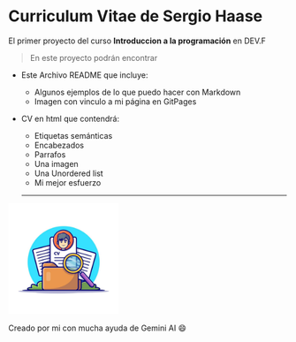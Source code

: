 # Curriculum Vitae de Sergio Haase

El primer proyecto del curso 
**Introduccion a la programación** 
en DEV.F

>En este proyecto podrán encontrar
- Este Archivo README que incluye:
  * Algunos ejemplos de lo que puedo hacer con Markdown
  * Imagen con vinculo a mi página en GitPages
- CV en html que contendrá:
  * Etiquetas semánticas
  * Encabezados
  * Parrafos
  * Una imagen
  * Una Unordered list
  * Mi mejor esfuerzo

  ---

 <a href="https://www.youtube.com/watch?v=77Ggk1uzO2A" target="_blank"><img src="img/CV.jpg" 
alt="Imagen con codigo" width="200" height="200" /></a>

Creado por mi con mucha ayuda de Gemini AI :smile: 